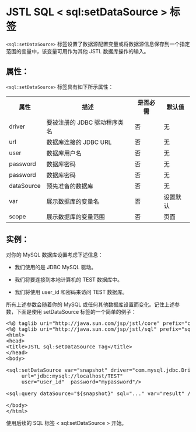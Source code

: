 # JSTL SQL < sql:setDataSource > 标签

`<sql:setDataSource>` 标签设置了数据源配置变量或将数据源信息保存到一个指定范围的变量中，该变量可用作为其他 JSTL 数据库操作的输入。

## 属性：

`<sql:setDataSource>` 标签具有如下所示属性：

<table class="table table-bordered">
<tr><th style="width:15%">属性</th><th>描述 </th><th>是否必需</th><th>默认值</th></tr>
<tr><td>driver</td><td>要被注册的 JDBC 驱动程序类名</td><td>否</td><td>无</td></tr>
<tr><td>url</td><td>数据库连接的 JDBC URL</td><td>否</td><td>无</td></tr>
<tr><td>user</td><td>数据库用户名</td><td>否</td><td>无</td></tr>
<tr><td>password</td><td>数据库密码</td><td>否</td><td>无</td></tr>
<tr><td>password</td><td>数据库密码</td><td>否</td><td>无</td></tr>
<tr><td>dataSource</td><td>预先准备的数据库</td><td>否</td><td>无</td></tr>
<tr><td>var</td><td>展示数据库的变量名</td><td>否</td><td>设置默认</td></tr>
<tr><td>scope</td><td>展示数据库的变量范围</td><td>否</td><td>页面</td></tr>
</table>

## 实例：

对你的 MySQL 数据库设置考虑下述信息：

- 我们使用的是 JDBC MySQL 驱动。

- 我们将要连接到本地计算机的 TEST 数据库中。

- 我们将使用 user_id 和密码来访问 TEST 数据库。

所有上述参数会随着你的 MySQL 或任何其他数据库设置而变化。记住上述参数，下面是使用 setDataSource 标签的一个简单的例子：

<pre class="prettyprint notranslate">
&lt;%@ taglib uri="http://java.sun.com/jsp/jstl/core" prefix="c" %&gt;
&lt;%@ taglib uri="http://java.sun.com/jsp/jstl/sql" prefix="sql"%&gt;
&lt;html&gt;
&lt;head&gt;
&lt;title&gt;JSTL sql:setDataSource Tag&lt;/title&gt;
&lt;/head&gt;
&lt;body&gt;
 
&lt;sql:setDataSource var="snapshot" driver="com.mysql.jdbc.Driver"
     url="jdbc:mysql://localhost/TEST"
     user="user_id"  password="mypassword"/&gt;

&lt;sql:query dataSource="${snapshot}" sql="..." var="result" /&gt;
 
&lt;/body&gt;
&lt;/html&gt;
</pre>

使用后续的 SQL 标签 < sql:setDataSource > 开始。